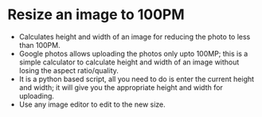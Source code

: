 # Resize an image to 100PM
- Calculates height and width of an image for reducing the photo to less than 100PM.
- Google photos allows uploading the photos only upto 100MP; this is a simple calculator to calculate height and width of an image without losing the aspect ratio/quality.
- It is a python based script, all you need to do is enter the current height and width; it will give you the appropriate height and width for uploading.
- Use any image editor to edit to the new size.
